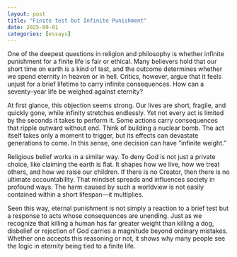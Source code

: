 ```yaml
---
layout: post
title: "Finite test but Infinite Punishment"
date: 2025-09-01
categories: [essays]
---
```



One of the deepest questions in religion and philosophy is whether infinite punishment for a finite life is fair or ethical. Many believers hold that our short time on earth is a kind of test, and the outcome determines whether we spend eternity in heaven or in hell. Critics, however, argue that it feels unjust for a brief lifetime to carry infinite consequences. How can a seventy–year life be weighed against eternity?

At first glance, this objection seems strong. Our lives are short, fragile, and quickly gone, while infinity stretches endlessly. Yet not every act is limited by the seconds it takes to perform it. Some actions carry consequences that ripple outward without end. Think of building a nuclear bomb. The act itself takes only a moment to trigger, but its effects can devastate generations to come. In this sense, one decision can have “infinite weight.”

Religious belief works in a similar way. To deny God is not just a private choice, like claiming the earth is flat. It shapes how we live, how we treat others, and how we raise our children. If there is no Creator, then there is no ultimate accountability. That mindset spreads and influences society in profound ways. The harm caused by such a worldview is not easily contained within a short lifespan—it multiplies.

Seen this way, eternal punishment is not simply a reaction to a brief test but a response to acts whose consequences are unending. Just as we recognize that killing a human has far greater weight than killing a dog, disbelief or rejection of God carries a magnitude beyond ordinary mistakes. Whether one accepts this reasoning or not, it shows why many people see the logic in eternity being tied to a finite life.
